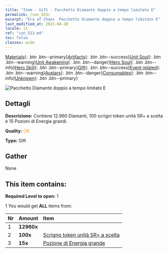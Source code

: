 ```yaml
---
title: "Item - Gift - Pacchetto Diamante doppio a tempo limitato E"
permalink: /con_523/
excerpt: "Era of Chaos  Pacchetto Diamante doppio a tempo limitato E"
last_modified_at: 2021-04-28
locale: it
ref: "con_523.md"
toc: false
classes: wide
---
```

 [Materials](/ItemsIT/){: .btn .btn--primary}[Artifacts](/ItemsIT/Artifacts/){: .btn .btn--success}[Unit Soul](/ItemsIT/UnitSoul/){: .btn .btn--warning}[Unit Awakening](/ItemsIT/UnitAwakening/){: .btn .btn--danger}[Hero Soul](/ItemsIT/HeroSoul/){: .btn .btn--info}[Hero Skill](/ItemsIT/HeroSkill/){: .btn .btn--primary}[Gift](/ItemsIT/Gift/){: .btn .btn--success}[Event related](/ItemsIT/Events/){: .btn .btn--warning}[Avatars](/ItemsIT/Avatars/){: .btn .btn--danger}[Consumables](/ItemsIT/Consumables/){: .btn .btn--info}[Unknown](/ItemsIT/Unknown/){: .btn .btn--primary}

 ![Pacchetto Diamante doppio a tempo limitato E](/images/t/i_907196.png)

## Dettagli
 **Descrizione:** Contiene 12.960 Diamanti, 100 scrigni token unità SR+ a scelta e 15 Pozioni di Energia grandi.

 **Quality:** <span style="color: #FF8C00">OK</span>

 **Type:** Gift

## Gather

  None

## This item contains:

 **Required Level to open:** 1

 1 You would get **ALL** items  from:

  | Nr | Amount |     Item    |
  |:---|:-------|:------------|
  | 1 |  **12960x** | <i class="fas fa-gem"/> |  | 
  | 2 |  **100x** | [Scrigno token unità SR+ a scelta](/ItemsIT/con_1619/) |  | 
  | 3 |  **15x** | [Pozione di Energia grande](/ItemsIT/con_706/) |  | 
